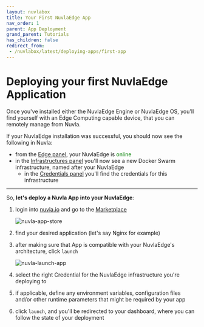 ```yaml
---
layout: nuvlabox
title: Your First NuvlaEdge App
nav_order: 1
parent: App Deployment
grand_parent: Tutorials
has_children: false
redirect_from:
 - /nuvlabox/latest/deploying-apps/first-app
---
```


# Deploying your first NuvlaEdge Application

Once you've installed either the NuvlaEdge Engine or NuvlaEdge OS, you'll find yourself with an Edge Computing capable device, that you can remotely manage from Nuvla.

If your NuvlaEdge installation was successful, you should now see the following in Nuvla:

 - from the [Edge panel](https://nuvla.io/ui/edge), your NuvlaEdge is <span style="color:green">online</span>
 - in the [Infrastructures panel](https://nuvla.io/ui/infrastructures) you'll now see a new Docker Swarm infrastructure, named after your NuvlaEdge
   - in the [Credentials panel](https://nuvla.io/ui/credentials) you'll find the credentials for this infrastructure

---

So, **let's deploy a Nuvla App into your NuvlaEdge**:

 1. login into [nuvla.io](https://nuvla.io) and go to the [Marketplace](https://nuvla.io/ui/apps)

    ![nuvla-app-store](/assets/img/app-store.png)

 2. find your desired application (let's say Nginx for example)
 3. after making sure that App is compatible with your NuvlaEdge's architecture, click `launch`
  
    ![nuvla-launch-app](/assets/img/launch-app.png)
 
 4. select the right Credential for the NuvlaEdge infrastructure you're deploying to
 5. if applicable, define any environment variables, configuration files and/or other runtime parameters that might be required by your app
 6. click `launch`, and you'll be redirected to your dashboard, where you can follow the state of your deployment 
